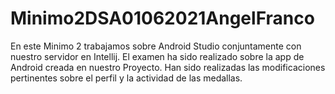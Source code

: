 # Minimo2DSA01062021AngelFranco

En este Minimo 2 trabajamos sobre Android Studio conjuntamente con nuestro servidor en Intellij.
El examen ha sido realizado sobre la app de Android creada en nuestro Proyecto. 
Han sido realizadas las modificaciones pertinentes sobre el perfil y la actividad de las medallas.

